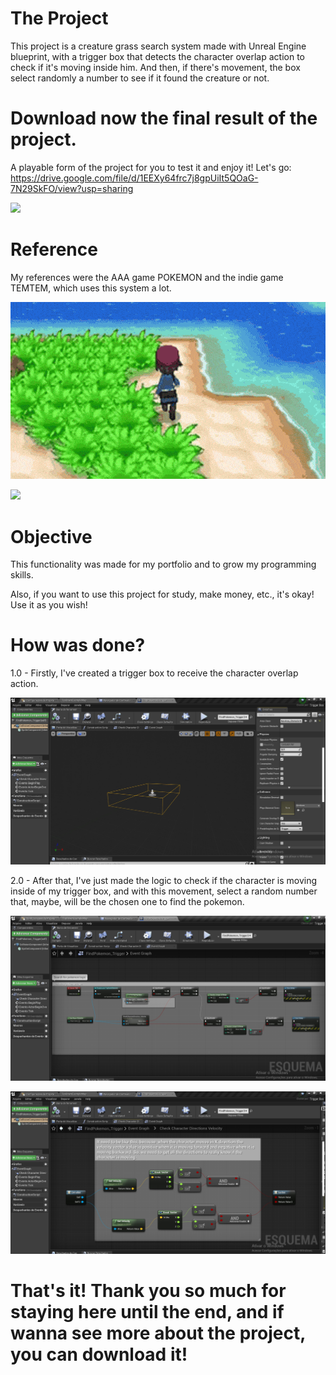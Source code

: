 # The Project

This project is a creature grass search system made with Unreal Engine blueprint, with a trigger box that detects the character overlap action to check if it's moving inside him. And then, if there's movement, the box select randomly a number to see if it found the creature or not.
# Download now the final result of the project.
A playable form of the project for you to test it and enjoy it!
Let's go: https://drive.google.com/file/d/1EEXy64frc7j8gpUiIt5QOaG-7N29SkFO/view?usp=sharing

![](https://github.com/KaykyDeSouzaDias/Creature-Grass-Search-System-Unreal-Blueprint/blob/main/Imgs%26GIFs/GameplayGIF.gif)

# Reference

My references were the AAA game POKEMON and the indie game TEMTEM, which uses this system a lot.

![](https://github.com/KaykyDeSouzaDias/Creature-Grass-Search-System-Unreal-Blueprint/blob/main/Imgs%26GIFs/ExampleGameplayGIF01.gif)

![](https://github.com/KaykyDeSouzaDias/Creature-Grass-Search-System-Unreal-Blueprint/blob/main/Imgs%26GIFs/ExampleGameplayGIF02.gif)

# Objective
This functionality was made for my portfolio and to grow my programming skills.

Also, if you want to use this project for study, make money, etc., it's okay! Use it as you wish!

# How was done?

1.0 - Firstly, I've created a trigger box to receive the character overlap action.

![](https://github.com/KaykyDeSouzaDias/Creature-Grass-Search-System-Unreal-Blueprint/blob/main/Imgs%26GIFs/Image01.JPG)

2.0 - After that, I've just made the logic to check if the character is moving inside of my trigger box, and with this movement, select a random number that, maybe, will be the chosen one to find the pokemon.

![](https://github.com/KaykyDeSouzaDias/Creature-Grass-Search-System-Unreal-Blueprint/blob/main/Imgs%26GIFs/Image02.JPG)

![](https://github.com/KaykyDeSouzaDias/Creature-Grass-Search-System-Unreal-Blueprint/blob/main/Imgs%26GIFs/Image03.JPG)

# That's it! Thank you so much for staying here until the end, and if wanna see more about the project, you can download it!
